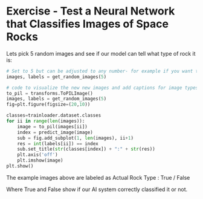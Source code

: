 # Exercise - Test a Neural Network that Classifies Images of Space Rocks

Lets pick 5 random images and see if our model can tell what type of rock it is:

```python
# Set to 5 but can be adjusted to any number- for example if you want to test if for 10 rock images, use 10 in the code line below
images, labels = get_random_images(5)
```

```python
# code to visualize the new new images and add captions for image types
to_pil = transforms.ToPILImage()
images, labels = get_random_images(5)
fig=plt.figure(figsize=(20,10))

classes=trainloader.dataset.classes
for ii in range(len(images)):
    image = to_pil(images[ii])
    index = predict_image(image)
    sub = fig.add_subplot(1, len(images), ii+1)
    res = int(labels[ii]) == index
    sub.set_title(str(classes[index]) + ":" + str(res))
    plt.axis('off')
    plt.imshow(image)
plt.show()
```

The example images above are labeled as
Actual Rock Type : True / False

Where True and False show if our AI system correctly classified it or not.

